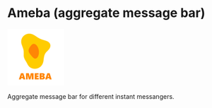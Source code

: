 # Ameba (aggregate message bar)

![GitTern](https://raw.githubusercontent.com/Alprog/Ameba/master/images/icon-128.png "Ameba Logo")

Aggregate message bar for different instant messangers.